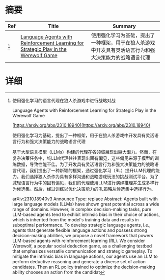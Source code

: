 # 摘要

| Ref | Title | Summary |
| --- | --- | --- |
| [^1] | [Language Agents with Reinforcement Learning for Strategic Play in the Werewolf Game](https://arxiv.org/abs/2310.18940) | 使用强化学习为基础，提出了一种框架，用于在狼人杀游戏中开发具有灵活语言行为和强大决策能力的战略语言代理 |

# 详细

[^1]: 使用强化学习的语言代理在狼人杀游戏中进行战略对战

    Language Agents with Reinforcement Learning for Strategic Play in the Werewolf Game

    [https://arxiv.org/abs/2310.18940](https://arxiv.org/abs/2310.18940)

    使用强化学习为基础，提出了一种框架，用于在狼人杀游戏中开发具有灵活语言行为和强大决策能力的战略语言代理

    

    基于大型语言模型（LLMs）构建的代理在各领域展现出巨大潜力。然而，在复杂决策任务中，纯LLM代理往往表现出固有偏见，这些偏见来源于模型的训练数据，导致性能不佳。为了开发具有灵活语言行为和强大决策能力的战略语言代理，我们提出了一种新颖的框架，通过强化学习（RL）提升LLM代理的能力。我们选择狼人杀作为具有多样沟通和战略游戏玩法的挑战测试平台。为了减轻语言行为中的固有偏见，我们的代理使用LLM进行演绎推理并生成多样行为候选集。然后，经过训练以优化决策能力的RL策略从候选集中选择行为。

    arXiv:2310.18940v3 Announce Type: replace  Abstract: Agents built with large language models (LLMs) have shown great potential across a wide range of domains. However, in complex decision-making tasks, pure LLM-based agents tend to exhibit intrinsic bias in their choice of actions, which is inherited from the model's training data and results in suboptimal performance. To develop strategic language agents, i.e., agents that generate flexible language actions and possess strong decision-making abilities, we propose a novel framework that powers LLM-based agents with reinforcement learning (RL). We consider Werewolf, a popular social deduction game, as a challenging testbed that emphasizes versatile communication and strategic gameplay. To mitigate the intrinsic bias in language actions, our agents use an LLM to perform deductive reasoning and generate a diverse set of action candidates. Then an RL policy trained to optimize the decision-making ability chooses an action from the candidat
    

